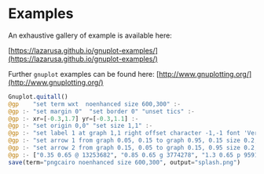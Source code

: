 # Examples

An exhaustive gallery of example is available here:

[https://lazarusa.github.io/gnuplot-examples/](https://lazarusa.github.io/gnuplot-examples/)

Further `gnuplot` examples can be found here: [http://www.gnuplotting.org/](http://www.gnuplotting.org/)
```julia
Gnuplot.quitall()
@gp    "set term wxt  noenhanced size 600,300" :-
@gp :- "set margin 0"  "set border 0" "unset tics" :-
@gp :- xr=[-0.3,1.7] yr=[-0.3,1.1] :-
@gp :- "set origin 0,0" "set size 1,1" :-
@gp :- "set label 1 at graph 1,1 right offset character -1,-1 font 'Verdana,20' tc rgb '#4d64ae' ' Ver: " * string(Gnuplot.version()) * "' " :-
@gp :- "set arrow 1 from graph 0.05, 0.15 to graph 0.95, 0.15 size 0.2,20,60  noborder  lw 9 lc rgb '#4d64ae'" :-
@gp :- "set arrow 2 from graph 0.15, 0.05 to graph 0.15, 0.95 size 0.2,20,60  noborder  lw 9 lc rgb '#4d64ae'" :-
@gp :- ["0.35 0.65 @ 13253682", "0.85 0.65 g 3774278", "1.3 0.65 p 9591203"] "w labels notit font 'Mono,160' tc rgb var"
save(term="pngcairo noenhanced size 600,300", output="splash.png")
```

